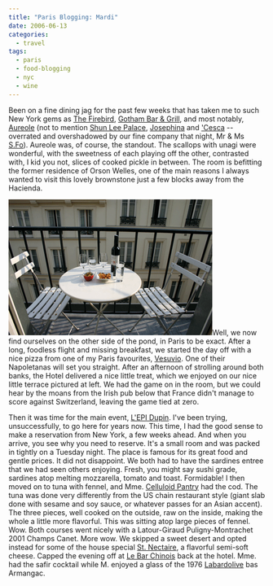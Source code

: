 ```yaml
---
title: "Paris Blogging: Mardi"
date: 2006-06-13
categories:
  - travel
tags:
  - paris
  - food-blogging
  - nyc
  - wine
---
```


Been on a fine dining jag for the past few weeks that has taken me to such New York gems as [The Firebird](http://www.firebirdrestaurant.com/), [Gotham Bar & Grill](http://www.gothambarandgrill.com/), and most notably, [Aureole](http://www.charliepalmer.com/aureole_ny/home.html) (not to mention [Shun Lee Palace](http://www.shunleepalace.com/newyork/), [Josephina](http://www.josephinanyc.com/samples/josephina/index.html) and ['Cesca](http://cescanyc.com/) -- overrated and overshadowed by our fine company that night, Mr & Ms [S.Fo](http://blog.cyberkrunk.com/article.pl?sid=05/08/12/0714245&mode=flat)). Aureole was, of course, the standout. The scallops with unagi were wonderful, with the sweetness of each playing off the other, contrasted with, I kid you not, slices of cooked pickle in between. The room is befitting the former residence of Orson Welles, one of the main reasons I always wanted to visit this lovely brownstone just a few blocks away from the Hacienda.

![](images/paris-06142006-1.jpg)Well, we now find ourselves on the other side of the pond, in Paris to be exact. After a long, foodless flight and missing breakfast, we started the day off with a nice pizza from one of my Paris favourites, [Vesuvio](http://www.vesuviocafe.com/). One of their Napoletanas will set you straight. After an afternoon of strolling around both banks, the Hotel delivered a nice little treat, which we enjoyed on our nice little terrace pictured at left. We had the game on in the room, but we could hear by the moans from the Irish pub below that France didn't manage to score against Switzerland, leaving the game tied at zero.

Then it was time for the main event, [L'EPI Dupin](http://www.economist.com/cities/displayobject.cfm?obj_id=1575462). I've been trying, unsuccessfully, to go here for years now. This time, I had the good sense to make a reservation from New York, a few weeks ahead. And when you arrive, you see why you need to reserve. It's a small room and was packed in tightly on a Tuesday night. The place is famous for its great food and gentle prices. It did not disappoint. We both had to have the sardines entree that we had seen others enjoying. Fresh, you might say sushi grade, sardines atop melting mozzarella, tomato and toast. Formidable! I then moved on to tuna with fennel, and Mme. [Celluloid Pantry](http://kitchen.apartmenttherapy.com/food/the-celluloid-pantry/index) had the cod. The tuna was done very differently from the US chain restaurant style (giant slab done with sesame and soy sauce, or whatever passes for an Asian accent). The three pieces, well cooked on the outside, raw on the inside, making the whole a little more flavorful. This was sitting atop large pieces of fennel. Wow. Both courses went nicely with a Latour-Giraud Puligny-Montrachet 2001 Champs Canet. More wow. We skipped a sweet desert and opted instead for some of the house special [St. Nectaire](http://www.fromage-aoc-st-nectaire.com/), a flavorful semi-soft cheese. Capped the evening off at [Le Bar Chinois](http://marriott.com/property/phototour.mi?marshaCode=parvd&pageID=HWRAL&imageID=0) back at the hotel. Mme. had the safir cocktail while M. enjoyed a glass of the 1976 [Labardolive](http://www.labastide-d-armagnac.com/Laberdolive.htm) bas Armangac.
